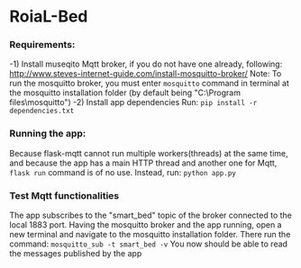 # RoiaL-Bed

### Requirements:
-1) Install museqito Mqtt broker, if you do not have one already, following: http://www.steves-internet-guide.com/install-mosquitto-broker/
Note: To run the mosquitto broker, you must enter `mosquitto` command in terminal at the mosquitto installation folder (by default being "C:\Program files\mosquitto")
-2) Install app dependencies
Run: 
`pip install -r dependencies.txt`

### Running the app:
Because flask-mqtt cannot run multiple workers(threads) at the same time, and because the app has a main HTTP thread and another one for Mqtt, `flask run` command is of no use.
Instead, run:
`python app.py`

### Test Mqtt functionalities
The app subscribes to the "smart_bed" topic of the broker connected to the local 1883 port.
Having the mosquitto broker and the app running, open a new terminal and navigate to the mosquitto installation folder. There run the command:
`mosquitto_sub -t smart_bed -v`
You now should be able to read the messages published by the app